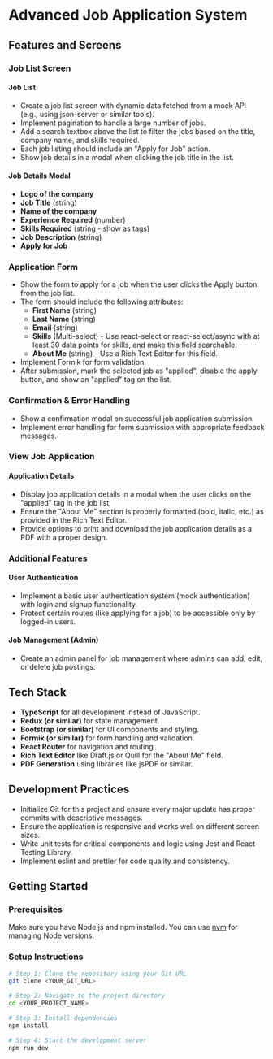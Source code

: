 # Advanced Job Application System

## Features and Screens

### Job List Screen

#### Job List
- Create a job list screen with dynamic data fetched from a mock API (e.g., using json-server or similar tools).
- Implement pagination to handle a large number of jobs.
- Add a search textbox above the list to filter the jobs based on the title, company name, and skills required.
- Each job listing should include an "Apply for Job" action.
- Show job details in a modal when clicking the job title in the list.

#### Job Details Modal
- **Logo of the company**
- **Job Title** (string)
- **Name of the company**
- **Experience Required** (number)
- **Skills Required** (string - show as tags)
- **Job Description** (string)
- **Apply for Job**

### Application Form
- Show the form to apply for a job when the user clicks the Apply button from the job list.
- The form should include the following attributes:
  - **First Name** (string)
  - **Last Name** (string)
  - **Email** (string)
  - **Skills** (Multi-select) - Use react-select or react-select/async with at least 30 data points for skills, and make this field searchable.
  - **About Me** (string) - Use a Rich Text Editor for this field.
- Implement Formik for form validation.
- After submission, mark the selected job as "applied", disable the apply button, and show an "applied" tag on the list.

### Confirmation & Error Handling
- Show a confirmation modal on successful job application submission.
- Implement error handling for form submission with appropriate feedback messages.

### View Job Application

#### Application Details
- Display job application details in a modal when the user clicks on the "applied" tag in the job list.
- Ensure the "About Me" section is properly formatted (bold, italic, etc.) as provided in the Rich Text Editor.
- Provide options to print and download the job application details as a PDF with a proper design.

### Additional Features

#### User Authentication
- Implement a basic user authentication system (mock authentication) with login and signup functionality.
- Protect certain routes (like applying for a job) to be accessible only by logged-in users.

#### Job Management (Admin)
- Create an admin panel for job management where admins can add, edit, or delete job postings.

## Tech Stack
- **TypeScript** for all development instead of JavaScript.
- **Redux (or similar)** for state management.
- **Bootstrap (or similar)** for UI components and styling.
- **Formik (or similar)** for form handling and validation.
- **React Router** for navigation and routing.
- **Rich Text Editor** like Draft.js or Quill for the "About Me" field.
- **PDF Generation** using libraries like jsPDF or similar.

## Development Practices
- Initialize Git for this project and ensure every major update has proper commits with descriptive messages.
- Ensure the application is responsive and works well on different screen sizes.
- Write unit tests for critical components and logic using Jest and React Testing Library.
- Implement eslint and prettier for code quality and consistency.

## Getting Started

### Prerequisites
Make sure you have Node.js and npm installed. You can use [nvm](https://gitlab.com/nvm-sh/nvm#installing-and-updating) for managing Node versions.

### Setup Instructions

```bash
# Step 1: Clone the repository using your Git URL
git clone <YOUR_GIT_URL>

# Step 2: Navigate to the project directory
cd <YOUR_PROJECT_NAME>

# Step 3: Install dependencies
npm install

# Step 4: Start the development server
npm run dev
